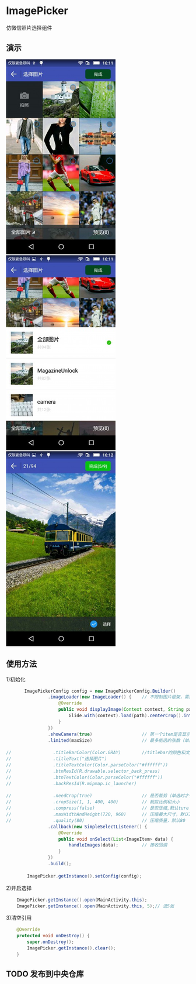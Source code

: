 # ImagePicker
仿微信照片选择组件

## 演示

 ![image](https://github.com/yuli2039/ImagePicker/blob/master/image/image1.jpg)![image](https://github.com/yuli2039/ImagePicker/blob/master/image/image2.jpg)![image](https://github.com/yuli2039/ImagePicker/blob/master/image/image3.jpg)

## 使用方法

1)初始化
```java
       ImagePickerConfig config = new ImagePickerConfig.Builder()
                .imageLoader(new ImageLoader() {    // 不限制图片框架，需要自己实现
                    @Override
                    public void displayImage(Context context, String path, ImageView imageView) {
                        Glide.with(context).load(path).centerCrop().into(imageView);
                    }
                })
                .showCamera(true)                   // 第一个item是否显示相机,默认true
                .limited(maxSize)                   // 最多能选的张数（单选填1）

//                .titleBarColor(Color.GRAY)        //titlebar的颜色和文字等自定义选项
//                .titleText("选择图片")
//                .titleTextColor(Color.parseColor("#ffffff"))
//                .btnResId(R.drawable.selector_back_press)
//                .btnTextColor(Color.parseColor("#ffffff"))
//                .backResId(R.mipmap.ic_launcher)

//                .needCrop(true)                   // 是否裁剪（单选时才有效）,如果裁剪就不会执行压缩
//                .cropSize(1, 1, 400, 400)         // 裁剪比例和大小
//                .compress(false)                  // 是否压缩,默认ture
//                .maxWidthAndHeight(720, 960)      // 压缩最大尺寸，默认720*960
//                .quality(80)                      // 压缩质量，默认80
                .callback(new SimpleSelectListener() {
                    @Override
                    public void onSelect(List<ImageItem> data) {
                        handleImages(data);			// 接收回调
                    }
                })
                .build();

        ImagePicker.getInstance().setConfig(config);
```
2)开启选择
```java
	ImagePicker.getInstance().open(MainActivity.this);
	ImagePicker.getInstance().open(MainActivity.this, 5);// 选5张
```

3)清空引用
```java
    @Override
    protected void onDestroy() {
        super.onDestroy();
        ImagePicker.getInstance().clear();
    }
```

## TODO 发布到中央仓库
